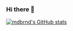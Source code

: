 ### Hi there 👋
[![mdbrnd's GitHub stats](https://github-readme-stats.vercel.app/api?username=mdbrnd)](https://github.com/anuraghazra/github-readme-stats)

<!--
**mdbrnd/mdbrnd** is a ✨ _special_ ✨ repository because its `README.md` (this file) appears on your GitHub profile.

Here are some ideas to get you started:

- 🔭 I’m currently working on ...
- 🌱 I’m currently learning ...
- 👯 I’m looking to collaborate on ...
- 🤔 I’m looking for help with ...
- 💬 Ask me about ...
- 📫 How to reach me: ...
- 😄 Pronouns: ...
- ⚡ Fun fact: ...
-->
